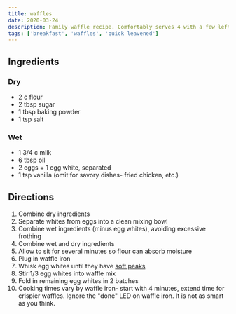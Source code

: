 ```yaml
---
title: waffles
date: 2020-03-24
description: Family waffle recipe. Comfortably serves 4 with a few left over
tags: ['breakfast', 'waffles', 'quick leavened']
---
```


## Ingredients

### Dry

- 2 c flour
- 2 tbsp sugar
- 1 tbsp baking powder
- 1 tsp salt

### Wet

- 1 3/4 c milk
- 6 tbsp oil
- 2 eggs + 1 egg white, separated
- 1 tsp vanilla (omit for savory dishes- fried chicken, etc.)

## Directions

1. Combine dry ingredients
2. Separate whites from eggs into a clean mixing bowl
3. Combine wet ingredients (minus egg whites), avoiding excessive frothing
4. Combine wet and dry ingredients
5. Allow to sit for several minutes so flour can absorb moisture
6. Plug in waffle iron
7. Whisk egg whites until they have [soft peaks](../../concepts/kitchen-glossary/#egg-white-peaks)
8. Stir 1/3 egg whites into waffle mix
9. Fold in remaining egg whites in 2 batches
10. Cooking times vary by waffle iron- start with 4 minutes, extend time for crispier waffles. Ignore the "done" LED on waffle iron. It is not as smart as you think.
